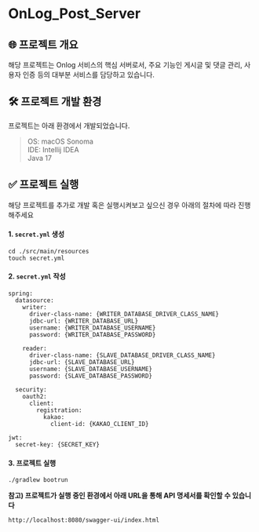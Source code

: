 # OnLog_Post_Server

## 🌐 프로젝트 개요

해당 프로젝트는 Onlog 서비스의 핵심 서버로서, 주요 기능인 게시글 및 댓글 관리, 사용자 인증 등의 대부분 서비스를 담당하고 있습니다.

## 🛠️ 프로젝트 개발 환경

프로젝트는 아래 환경에서 개발되었습니다.

> OS: macOS Sonoma   
> IDE: Intellij IDEA  
> Java 17

## ✅ 프로젝트 실행

해당 프로젝트를 추가로 개발 혹은 실행시켜보고 싶으신 경우 아래의 절차에 따라 진행해주세요

#### 1. `secret.yml` 생성

```commandline
cd ./src/main/resources
touch secret.yml
```

#### 2. `secret.yml` 작성

```text
spring:
  datasource:
    writer:
      driver-class-name: {WRITER_DATABASE_DRIVER_CLASS_NAME}
      jdbc-url: {WRITER_DATABASE_URL}
      username: {WRITER_DATABASE_USERNAME}
      password: {WRITER_DATABASE_PASSWORD}

    reader:
      driver-class-name: {SLAVE_DATABASE_DRIVER_CLASS_NAME}
      jdbc-url: {SLAVE_DATABASE_URL}
      username: {SLAVE_DATABASE_USERNAME}
      password: {SLAVE_DATABASE_PASSWORD}

  security:
    oauth2:
      client:
        registration:
          kakao:
            client-id: {KAKAO_CLIENT_ID}

jwt:
  secret-key: {SECRET_KEY}

```

#### 3. 프로젝트 실행

```commandline
./gradlew bootrun
```

**참고) 프로젝트가 실행 중인 환경에서 아래 URL을 통해 API 명세서를 확인할 수 있습니다**

```commandline
http://localhost:8080/swagger-ui/index.html
```